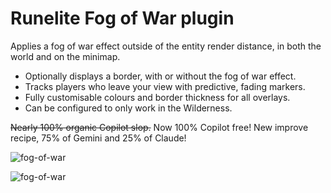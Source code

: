 # Runelite Fog of War plugin
Applies a fog of war effect outside of the entity render distance, in both the world and on the minimap.

- Optionally displays a border, with or without the fog of war effect.
- Tracks players who leave your view with predictive, fading markers.
- Fully customisable colours and border thickness for all overlays.
- Can be configured to only work in the Wilderness.

~~Nearly 100% organic Copilot slop.~~ Now 100% Copilot free! New improve recipe, 75% of Gemini and 25% of Claude!

![fog-of-war](https://github.com/user-attachments/assets/c2432d2c-18a4-48ac-83a3-621b8c8cade7)

![fog-of-war](https://github.com/user-attachments/assets/ba8abf31-4145-45c7-b03f-5a6f03e4367b)
